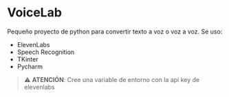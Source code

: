 # VoiceLab

Pequeño proyecto de python para convertir texto a voz o voz a voz. 
Se uso:

- ElevenLabs
- Speech Recognition
- TKinter
- Pycharm

> ⚠️ **ATENCIÓN**: Cree una variable de entorno con la api key de elevenlabs
